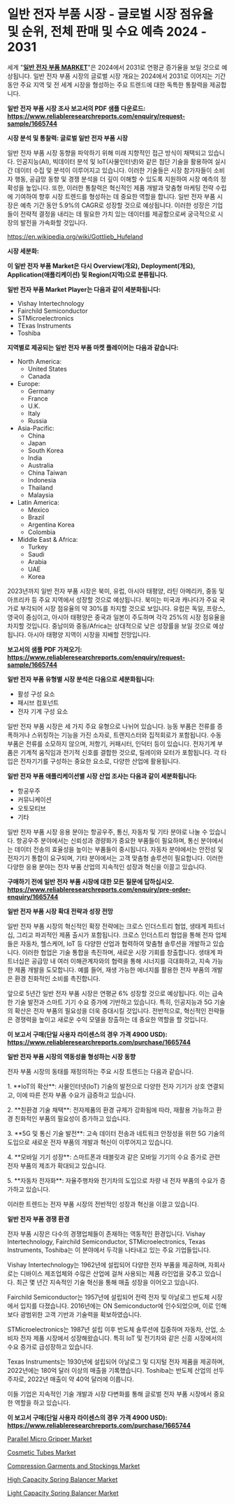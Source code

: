 <p><h1>일반 전자 부품 시장 - 글로벌 시장 점유율 및 순위, 전체 판매 및 수요 예측 2024 - 2031</h1></p><p>세계 "<strong><a href="https://www.reliableresearchreports.com/general-electronic-components-r1665744?utm_campaign=105&utm_medium=8&utm_source=Github&utm_content=ia&utm_term=25092024&utm_id=general-electronic-components">일반 전자 부품 MARKET</a></strong>"은 2024에서 2031로 연평균 증가율을 보일 것으로 예상됩니다. 일반 전자 부품 시장의 글로벌 시장 개요는 2024에서 2031로 이어지는 기간 동안 주요 지역 및 전 세계 시장을 형성하는 주요 트렌드에 대한 독특한 통찰력을 제공합니다.</p>
<p><strong>일반 전자 부품 시장 조사 보고서의 PDF 샘플 다운로드: <a href="https://www.reliableresearchreports.com/enquiry/request-sample/1665744?utm_campaign=105&utm_medium=8&utm_source=Github&utm_content=ia&utm_term=25092024&utm_id=general-electronic-components">https://www.reliableresearchreports.com/enquiry/request-sample/1665744</a></strong></p>
<p><strong>시장 분석 및 통찰력: 글로벌 일반 전자 부품 시장</strong></p>
<p><p>일반 전자 부품 시장 동향을 파악하기 위해 미래 지향적인 접근 방식이 채택되고 있습니다. 인공지능(AI), 빅데이터 분석 및 IoT(사물인터넷)와 같은 첨단 기술을 활용하여 실시간 데이터 수집 및 분석이 이루어지고 있습니다. 이러한 기술들은 시장 참가자들이 소비자 행동, 공급망 동향 및 경쟁 분석을 더 깊이 이해할 수 있도록 지원하여 시장 예측의 정확성을 높입니다. 또한, 이러한 통찰력은 혁신적인 제품 개발과 맞춤형 마케팅 전략 수립에 기여하여 향후 시장 트렌드를 형성하는 데 중요한 역할을 합니다. 일반 전자 부품 시장은 예측 기간 동안 5.9%의 CAGR로 성장할 것으로 예상됩니다. 이러한 성장은 기업들이 전략적 결정을 내리는 데 필요한 가치 있는 데이터를 제공함으로써 궁극적으로 시장의 발전을 가속화할 것입니다.</p></p>
<p><a href="%7CAUTHORITHY_DOMAIN_URL%7C?utm_campaign=105&utm_medium=8&utm_source=Github&utm_content=ia&utm_term=25092024&utm_id=general-electronic-components">https://en.wikipedia.org/wiki/Gottlieb_Hufeland</a></p>
<p><strong>시장 세분화:</strong></p>
<p><strong>이 일반 전자 부품 Market은 다시 Overview(개요), Deployment(개요), Application(애플리케이션) 및 Region(지역)으로 분류됩니다.</strong></p>
<p><strong>일반 전자 부품 Market Player는 다음과 같이 세분화됩니다:</strong></p>
<p><ul><li>Vishay Intertechnology</li><li>Fairchild Semiconductor</li><li>STMicroelectronics</li><li>T​​Exas Instruments</li><li>Toshiba</li></ul></p>
<p><strong>지역별로 제공되는 일반 전자 부품 마켓 플레이어는 다음과 같습니다:</strong></p>
<p><ul>
    <li>
        North America:
        <ul>
            <li>United States</li>
            <li>Canada</li>
        </ul>
    </li>
    <li>
        Europe:
        <ul>
            <li>Germany</li>
            <li>France</li>
            <li>U.K.</li>
            <li>Italy</li>
            <li>Russia</li>
        </ul>
    </li>
    <li>
        Asia-Pacific:
        <ul>
            <li>China</li>
            <li>Japan</li>
            <li>South Korea</li>
            <li>India</li>
            <li>Australia</li>
            <li>China Taiwan</li>
            <li>Indonesia</li>
            <li>Thailand</li>
            <li>Malaysia</li>
        </ul>
    </li>
    <li>
        Latin America:
        <ul>
            <li>Mexico</li>
            <li>Brazil</li>
            <li>Argentina Korea</li>
            <li>Colombia</li>
        </ul>
    </li>
    <li>
        Middle East & Africa:
        <ul>
            <li>Turkey</li>
            <li>Saudi</li>
            <li>Arabia</li>
            <li>UAE</li>
            <li>Korea</li>
        </ul>
    </li>
    </ul></p>
<p><p>2023년까지 일반 전자 부품 시장은 북미, 유럽, 아시아 태평양, 라틴 아메리카, 중동 및 아프리카 등 주요 지역에서 성장할 것으로 예상됩니다. 북미는 미국과 캐나다가 주요 국가로 부각되어 시장 점유율의 약 30%를 차지할 것으로 보입니다. 유럽은 독일, 프랑스, 영국이 중심이고, 아시아 태평양은 중국과 일본이 주도하며 각각 25%의 시장 점유율을 차지할 것입니다. 중남미와 중동/Africa는 상대적으로 낮은 성장률을 보일 것으로 예상됩니다. 아시아 태평양 지역이 시장을 지배할 전망입니다.</p></p>
<p><strong>보고서의 샘플 PDF 가져오기: <a href="https://www.reliableresearchreports.com/enquiry/request-sample/1665744?utm_campaign=105&utm_medium=8&utm_source=Github&utm_content=ia&utm_term=25092024&utm_id=general-electronic-components">https://www.reliableresearchreports.com/enquiry/request-sample/1665744</a></strong></p>
<p><strong>일반 전자 부품 유형별 시장 분석은 다음으로 세분화됩니다:</strong></p>
<p><ul><li>활성 구성 요소</li><li>패시브 컴포넌트</li><li>전자 기계 구성 요소</li></ul></p>
<p><p>일반 전자 부품 시장은 세 가지 주요 유형으로 나뉘어 있습니다. 능동 부품은 전류를 증폭하거나 스위칭하는 기능을 가진 소자로, 트랜지스터와 집적회로가 포함됩니다. 수동 부품은 전류를 소모하지 않으며, 저항기, 커패시터, 인덕터 등이 있습니다. 전자기계 부품은 기계적 움직임과 전기적 신호를 결합한 것으로, 릴레이와 모터가 포함됩니다. 각 타입은 전자기기를 구성하는 중요한 요소로, 다양한 산업에 활용됩니다.</p></p>
<p><strong>일반 전자 부품 애플리케이션별 시장 산업 조사는 다음과 같이 세분화됩니다:</strong></p>
<p><ul><li>항공우주</li><li>커뮤니케이션</li><li>오토모티브</li><li>기타</li></ul></p>
<p><p>일반 전자 부품 시장 응용 분야는 항공우주, 통신, 자동차 및 기타 분야로 나눌 수 있습니다. 항공우주 분야에서는 신뢰성과 경량화가 중요한 부품들이 필요하며, 통신 분야에서는 데이터 전송의 효율성을 높이는 부품들이 중시됩니다. 자동차 분야에서는 안전성 및 전자기기 통합이 요구되며, 기타 분야에서는 고객 맞춤형 솔루션이 필요합니다. 이러한 다양한 응용 분야는 전자 부품 산업의 지속적인 성장과 혁신을 이끌고 있습니다.</p></p>
<p><strong>구매하기 전에 일반 전자 부품 시장에 대한 모든 질문에 답하십시오. <a href="https://www.reliableresearchreports.com/enquiry/pre-order-enquiry/1665744?utm_campaign=105&utm_medium=8&utm_source=Github&utm_content=ia&utm_term=25092024&utm_id=general-electronic-components">https://www.reliableresearchreports.com/enquiry/pre-order-enquiry/1665744</a></strong></p>
<p><strong>일반 전자 부품 시장 확대 전략과 성장 전망</strong></p>
<p><p>일반 전자 부품 시장의 혁신적인 확장 전략에는 크로스 인더스트리 협업, 생태계 파트너십, 그리고 파괴적인 제품 출시가 포함됩니다. 크로스 인더스트리 협업을 통해 전자 업체들은 자동차, 헬스케어, IoT 등 다양한 산업과 협력하여 맞춤형 솔루션을 개발하고 있습니다. 이러한 협업은 기술 통합을 촉진하며, 새로운 시장 기회를 창출합니다. 생태계 파트너십은 공급망 내 여러 이해관계자와의 협력을 통해 시너지를 극대화하고, 지속 가능한 제품 개발을 도모합니다. 예를 들어, 재생 가능한 에너지를 활용한 전자 부품의 개발은 환경 친화적인 소비를 촉진합니다.</p><p>앞으로 5년간 일반 전자 부품 시장은 연평균 6% 성장할 것으로 예상됩니다. 이는 급속한 기술 발전과 스마트 기기 수요 증가에 기반하고 있습니다. 특히, 인공지능과 5G 기술의 확산은 전자 부품의 필요성을 더욱 증대시킬 것입니다. 전반적으로, 혁신적인 전략들은 경쟁력을 높이고 새로운 수익 모델을 창출하는 데 중요한 역할을 할 것입니다.</p></p>
<p><strong>이 보고서 구매(단일 사용자 라이센스의 경우 가격 4900 USD): <a href="https://www.reliableresearchreports.com/purchase/1665744?utm_campaign=105&utm_medium=8&utm_source=Github&utm_content=ia&utm_term=25092024&utm_id=general-electronic-components">https://www.reliableresearchreports.com/purchase/1665744</a></strong></p>
<p><strong>일반 전자 부품 시장의 역동성을 형성하는 시장 동향</strong></p>
<p><p>전자 부품 시장의 동태를 재정의하는 주요 시장 트렌드는 다음과 같습니다.</p><p>1. **IoT의 확산**: 사물인터넷(IoT) 기술의 발전으로 다양한 전자 기기가 상호 연결되고, 이에 따른 전자 부품 수요가 급증하고 있습니다.</p><p>2. **친환경 기술 채택**: 전자제품의 환경 규제가 강화됨에 따라, 재활용 가능하고 환경 친화적인 부품의 필요성이 증가하고 있습니다.</p><p>3. **5G 및 통신 기술 발전**: 고속 데이터 전송과 네트워크 안정성을 위한 5G 기술의 도입으로 새로운 전자 부품의 개발과 혁신이 이루어지고 있습니다.</p><p>4. **모바일 기기 성장**: 스마트폰과 태블릿과 같은 모바일 기기의 수요 증가로 관련 전자 부품의 제조가 확대되고 있습니다.</p><p>5. **자동차 전자화**: 자율주행차와 전기차의 도입으로 차량 내 전자 부품의 수요가 증가하고 있습니다. </p><p>이러한 트렌드는 전자 부품 시장의 전반적인 성장과 혁신을 이끌고 있습니다.</p></p>
<p><strong>일반 전자 부품 경쟁 환경</strong></p>
<p><p>전자 부품 시장은 다수의 경쟁업체들이 존재하는 역동적인 환경입니다. Vishay Intertechnology, Fairchild Semiconductor, STMicroelectronics, Texas Instruments, Toshiba는 이 분야에서 두각을 나타내고 있는 주요 기업들입니다.</p><p>Vishay Intertechnology는 1962년에 설립되어 다양한 전자 부품을 제공하며, 자회사로는 디바이스 제조업체와 수많은 산업에 걸쳐 사용되는 제품 라인업을 갖추고 있습니다. 최근 몇 년간 지속적인 기술 혁신을 통해 매출 성장을 이어오고 있습니다.</p><p>Fairchild Semiconductor는 1957년에 설립되어 전력 전자 및 아날로그 반도체 시장에서 입지를 다졌습니다. 2016년에는 ON Semiconductor에 인수되었으며, 이로 인해 보다 광범위한 고객 기반과 기술력을 확보하였습니다.</p><p>STMicroelectronics는 1987년 설립 이후 반도체 솔루션에 집중하며 자동차, 산업, 소비자 전자 제품 시장에서 성장해왔습니다. 특히 IoT 및 전기차와 같은 신흥 시장에서의 수요 증가로 급성장하고 있습니다.</p><p>Texas Instruments는 1930년에 설립되어 아날로그 및 디지털 전자 제품을 제공하며, 2022년에는 180억 달러 이상의 매출을 기록했습니다. Toshiba는 반도체 산업의 선두주자로, 2022년 매출이 약 40억 달러에 이릅니다. </p><p>이들 기업은 지속적인 기술 개발과 시장 다변화를 통해 글로벌 전자 부품 시장에서 중요한 역할을 하고 있습니다.</p></p>
<p><strong>이 보고서 구매(단일 사용자 라이센스의 경우 가격 4900 USD): <a href="https://www.reliableresearchreports.com/purchase/1665744?utm_campaign=105&utm_medium=8&utm_source=Github&utm_content=ia&utm_term=25092024&utm_id=general-electronic-components">https://www.reliableresearchreports.com/purchase/1665744</a></strong></p>
<p><p><a href="https://github.com/arionmp/Market-Research-Report-List-5/blob/main/parallel-micro-gripper-market.md?utm_campaign=105&utm_medium=8&utm_source=Github&utm_content=ia&utm_term=25092024&utm_id=general-electronic-components">Parallel Micro Gripper Market</a></p><p><a href="https://issuu.com/reportprime-2/docs/cosmetic-tubes-market-size-2030.ppt_2a6ecdc4785595?utm_campaign=105&utm_medium=8&utm_source=Github&utm_content=ia&utm_term=25092024&utm_id=general-electronic-components">Cosmetic Tubes Market</a></p><p><a href="https://issuu.com/reportprime-2/docs/compression-garments-and-stockings-_f4747109760bd7?utm_campaign=105&utm_medium=8&utm_source=Github&utm_content=ia&utm_term=25092024&utm_id=general-electronic-components">Compression Garments and Stockings Market</a></p><p><a href="https://medium.com/@kaylizulauf2023/global-high-capacity-spring-balancer-market-analysis-key-market-trends-and-future-projections-f878702d073e?postPublishedType=repub&utm_campaign=105&utm_medium=8&utm_source=Github&utm_content=ia&utm_term=25092024&utm_id=general-electronic-components">High Capacity Spring Balancer Market</a></p><p><a href="https://medium.com/@kaylizulauf2023/global-light-capacity-spring-balancer-market-is-projected-to-grow-at-a-cagr-of-13-1-20c83e224924?postPublishedType=repub&utm_campaign=105&utm_medium=8&utm_source=Github&utm_content=ia&utm_term=25092024&utm_id=general-electronic-components">Light Capacity Spring Balancer Market</a></p></p>